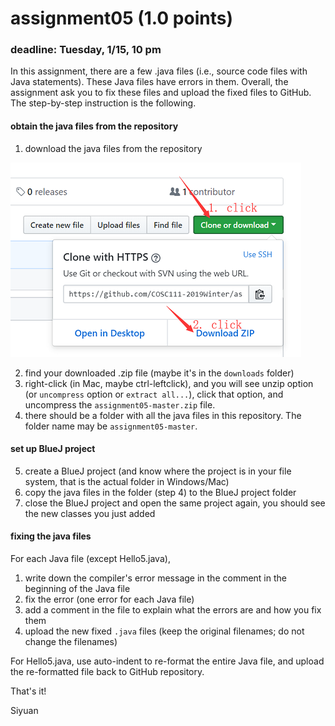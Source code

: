 # assignment05 (1.0 points)
### deadline: Tuesday, 1/15, 10 pm

In this assignment, there are a few .java files (i.e., source code files with Java statements). These Java files have errors in them. Overall, the assignment ask you to fix these files and upload the fixed files to GitHub. The step-by-step instruction is the following.

#### obtain the java files from the repository
1. download the java files from the repository

![alt text](https://github.com/COSC111-2019Winter/assignments/blob/master/download.png "The download button in GitHub repo page")

2. find your downloaded .zip file (maybe it's in the ```downloads``` folder)
3. right-click (in Mac, maybe ctrl-leftclick), and you will see unzip option (or ```uncompress``` option or ```extract all...```), click that option, and uncompress the ```assignment05-master.zip``` file.
4. there should be a folder with all the java files in this repository. The folder name may be ```assignment05-master```.


#### set up BlueJ project
5. create a BlueJ project (and know where the project is in your file system, that is the actual folder in Windows/Mac)
6. copy the java files in the folder (step 4) to the BlueJ project folder
7. close the BlueJ project and open the same project again, you should see the new classes you just added

#### fixing the java files
For each Java file (except Hello5.java),
1. write down the compiler's error message in the comment in the beginning of the Java file
2. fix the error (one error for each Java file) 
3. add a comment in the file to explain what the errors are and how you fix them
4. upload the new fixed ```.java``` files (keep the original filenames; do not change the filenames)

For Hello5.java, use auto-indent to re-format the entire Java file, and upload the re-formatted file back to GitHub repository.

That's it!

Siyuan
